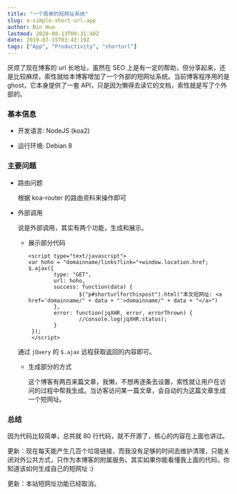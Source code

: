 ```yaml
---
title: "一个简单的短网址系统"
slug: a-simple-short-url-app
author: Bin Hua
lastmod: 2020-08-13T09:31:40Z
date: 2019-07-15T03:42:19Z
tags: ["App", "Productivity", "shorturl"]
---
```


厌烦了现在博客的 url 长地址，虽然在 SEO 上是有一定的帮助，但分享起来，还是比较麻烦，索性就给本博客增加了一个外部的短网址系统。当前博客程序用的是 ghost，它本身提供了一套 API，只是因为懒得去读它的文档，索性就是写了个外部的。

### 基本信息

- 开发语言: NodeJS (koa2)

- 运行环境: Debian 8

### 主要问题

- 路由问题

    根据 koa-router 的路由资料来操作即可
    
- 外部调用

    说是外部调用，其实有两个功能，生成和展示。
    
    - 展示部分代码
    
        ```
        <script type="text/javascript">
        var hoho = "domainname/links?link="+window.location.href;
        $.ajax({
                type: "GET",
                url: hoho, 
                success: function(data) {
                        $("p#shorturlforthispost").html("本文短网址: <a href='domainname/" + data + "'>domainname/" + data + "</a>")
                },
                error: function(jqXHR, error, errorThrown) {
                        //console.log(jqXHR.status);
                }
         });
         </script>
         ```
    
    通过 `jQuery` 的 `$.ajax` 远程获取返回的内容即可。
    
    - 生成部分的方式
    
        这个博客有两百来篇文章，我懒，不想再逐条去设置，索性就让用户在访问的过程中帮我生成。当访客访问某一篇文章，会自动的为这篇文章生成一个短网址。
        
### 总结

因为代码比较简单，总共就 80 行代码，就不开源了，核心的内容在上面也讲过。

更新：现在每天能产生几百个垃圾链接，而我没有足够的时间去维护清理，只能关闭对外公共方式，只作为本博客的附属服务。其实如果你能看懂我上面的代码，你知道该如何生成自己的短网址 :)

更新：本站短网址功能已经取消。